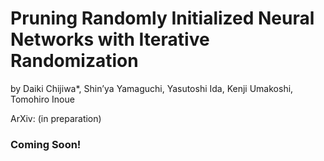 # Pruning Randomly Initialized Neural Networks with Iterative Randomization

by Daiki Chijiwa*, Shin’ya Yamaguchi, Yasutoshi Ida, Kenji Umakoshi, Tomohiro Inoue

ArXiv: (in preparation)

### Coming Soon!
